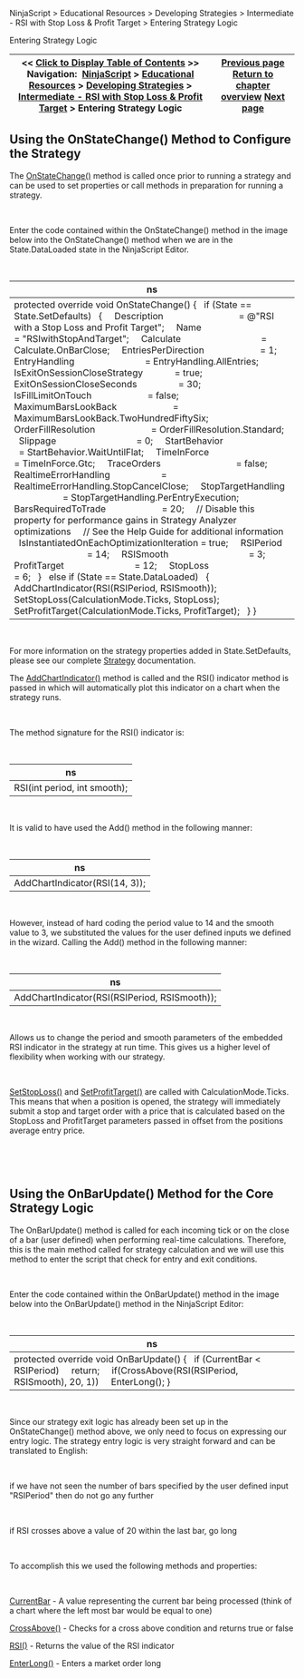 ﻿


NinjaScript \> Educational Resources \> Developing Strategies \> Intermediate \- RSI with Stop Loss \& Profit Target \> Entering Strategy Logic






















Entering Strategy Logic







| \<\< [Click to Display Table of Contents](entering_strategy_logic.md) \>\> **Navigation:**     [NinjaScript](ninjascript.md) \> [Educational Resources](educational_resources.md) \> [Developing Strategies](developing_strategies.md) \> [Intermediate \- RSI with Stop Loss \& Profit Target](intermediate_-_rsi_with_stop_l.md) \> Entering Strategy Logic | [Previous page](set_up11.md) [Return to chapter overview](intermediate_-_rsi_with_stop_l.md) [Next page](compiling8.md) |
| --- | --- |











## Using the OnStateChange() Method to Configure the Strategy


The [OnStateChange()](onstatechange.md) method is called once prior to running a strategy and can be used to set properties or call methods in preparation for running a strategy.


 


Enter the code contained within the OnStateChange() method in the image below into the OnStateChange() method when we are in the State.DataLoaded state in the NinjaScript Editor.


 




| ns |
| --- |
| protected override void OnStateChange() {    if (State \=\= State.SetDefaults)    {      Description                               \= @"RSI with a Stop Loss and Profit Target";      Name                                     \= "RSIwithStopAndTarget";      Calculate                                 \= Calculate.OnBarClose;      EntriesPerDirection                       \= 1;      EntryHandling                             \= EntryHandling.AllEntries;      IsExitOnSessionCloseStrategy             \= true;      ExitOnSessionCloseSeconds                 \= 30;      IsFillLimitOnTouch                       \= false;      MaximumBarsLookBack                       \= MaximumBarsLookBack.TwoHundredFiftySix;      OrderFillResolution                       \= OrderFillResolution.Standard;      Slippage                                 \= 0;      StartBehavior                             \= StartBehavior.WaitUntilFlat;      TimeInForce                               \= TimeInForce.Gtc;      TraceOrders                               \= false;      RealtimeErrorHandling                     \= RealtimeErrorHandling.StopCancelClose;      StopTargetHandling                       \= StopTargetHandling.PerEntryExecution;      BarsRequiredToTrade                       \= 20;      // Disable this property for performance gains in Strategy Analyzer optimizations      // See the Help Guide for additional information      IsInstantiatedOnEachOptimizationIteration \= true;      RSIPeriod                                 \= 14;      RSISmooth                                 \= 3;      ProfitTarget                             \= 12;      StopLoss                                 \= 6;    }    else if (State \=\= State.DataLoaded)    {      AddChartIndicator(RSI(RSIPeriod, RSISmooth));             SetStopLoss(CalculationMode.Ticks, StopLoss);      SetProfitTarget(CalculationMode.Ticks, ProfitTarget);    } } |



 


For more information on the strategy properties added in State.SetDefaults, please see our complete [Strategy](strategy.md) documentation.


The [AddChartIndicator()](addchartindicator.md) method is called and the RSI() indicator method is passed in which will automatically plot this indicator on a chart when the strategy runs.


 


The method signature for the RSI() indicator is: 


 




| ns |
| --- |
| RSI(int period, int smooth); |



 


It is valid to have used the Add() method in the following manner:


 




| ns |
| --- |
| AddChartIndicator(RSI(14, 3)); |



   

However, instead of hard coding the period value to 14 and the smooth value to 3, we substituted the values for the user defined inputs we defined in the wizard. Calling the Add() method in the following manner:


 




| ns |
| --- |
| AddChartIndicator(RSI(RSIPeriod, RSISmooth)); |



 


Allows us to change the period and smooth parameters of the embedded RSI indicator in the strategy at run time. This gives us a higher level of flexibility when working with our strategy.


 


[SetStopLoss()](setstoploss.md) and [SetProfitTarget()](setprofittarget.md) are called with CalculationMode.Ticks. This means that when a position is opened, the strategy will immediately submit a stop and target order with a price that is calculated based on the StopLoss and ProfitTarget parameters passed in offset from the positions average entry price.


 


 


## Using the OnBarUpdate() Method for the Core Strategy Logic


The OnBarUpdate() method is called for each incoming tick or on the close of a bar (user defined) when performing real\-time calculations. Therefore, this is the main method called for strategy calculation and we will use this method to enter the script that check for entry and exit conditions.


 


Enter the code contained within the OnBarUpdate() method in the image below into the OnBarUpdate() method in the NinjaScript Editor:


 




| ns |
| --- |
| protected override void OnBarUpdate() {    if (CurrentBar \< RSIPeriod)      return;        if(CrossAbove(RSI(RSIPeriod, RSISmooth), 20, 1))      EnterLong(); } |



 


Since our strategy exit logic has already been set up in the OnStateChange() method above, we only need to focus on expressing our entry logic. The strategy entry logic is very straight forward and can be translated to English:


 


if we have not seen the number of bars specified by the user defined input "RSIPeriod" then do not go any further


 


if RSI crosses above a value of 20 within the last bar, go long


 


To accomplish this we used the following methods and properties:


 


[CurrentBar](currentbar.md) \- A value representing the current bar being processed (think of a chart where the left most bar would be equal to one)   

[CrossAbove()](crossabove.md) \- Checks for a cross above condition and returns true or false   

[RSI()](relative_strength_index_rsi.md) \- Returns the value of the RSI indicator   

[EnterLong()](enterlong.md) \- Enters a market order long








